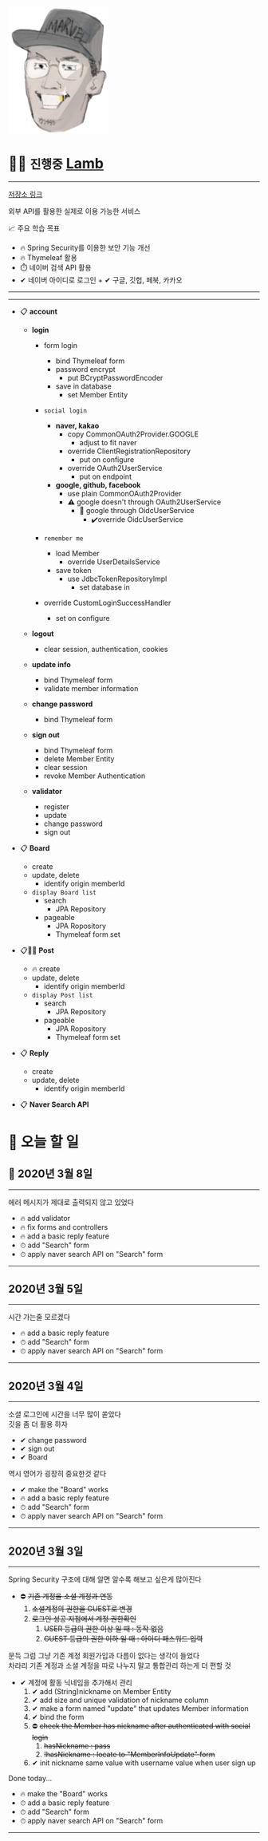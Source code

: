 [<img src="src\main\resources\static\images\draw.png" width=200>](https://baekpt.site)


# ✍🏻 `진행중` [Lamb](https://github.com/weirdbb91/lamb) 

---
[저장소 링크](https://github.com/weirdbb91/lamb)

외부 API를 활용한 실제로 이용 가능한 서비스

📈 주요 학습 목표
- 🔥 Spring Security를 이용한 보안 기능 개선
- 🔥 Thymeleaf 활용
- ⏱️ 네이버 검색 API 활용
- ✔ 네이버 아이디로 로그인 + ✔ 구글, 깃헙, 페북, 카카오

---
---

- 📋 **account**
    - **login**
        - form login
            - bind Thymeleaf form
            - password encrypt
                - put BCryptPasswordEncoder
            - save in database
                - set Member Entity
        - `social login`
            - **naver, kakao**
                - copy CommonOAuth2Provider.GOOGLE
                    - adjust to fit naver
                - override ClientRegistrationRepository
                    - put on configure
                - override OAuth2UserService
                    - put on endpoint
            - **google, github, facebook**
                - use plain CommonOAuth2Provider
                - ⚠️ google doesn't through OAuth2UserService
                    - 🙊 google through OidcUserService
                        - ✔️override OidcUserService
        - `remember me`
            - load Member
                - override UserDetailsService
            - save token
                - use JdbcTokenRepositoryImpl 
                    - set database in

        - override CustomLoginSuccessHandler
            - set on configure
    
    - **logout**
        - clear session, authentication, cookies

    - **update info**
        - bind Thymeleaf form
        - validate member information
  
    - **change password**
        - bind Thymeleaf form
    
    - **sign out**
        - bind Thymeleaf form
        - delete Member Entity
        - clear session
        - revoke Member Authentication

    - **validator**
        - register
        - update
        - change password
        - sign out

- 📋 **Board**
    - create
    - update, delete
        - identify origin memberId
    - `display Board list`
        - search
            - JPA Repository
        - pageable
            - JPA Ropository
            - Thymeleaf form set

- 📋📌🔥 **Post**
    - 🔥 create
    - update, delete
        - identify origin memberId
    - `display Post list`
        - search
            - JPA Repository
        - pageable
            - JPA Ropository
            - Thymeleaf form set

- 📋 **Reply**
    - create
    - update, delete
        - identify origin memberId

- 📋 **Naver Search API**


# 📝 오늘 할 일

## 🚀 2020년 3월 8일

---
에러 메시지가 제대로 출력되지 않고 있었다

- 🔥 add validator
- 🔥 fix forms and controllers 
- 🔥 add a basic reply feature
- ⏱ add "Search" form
- ⏱ apply naver search API on "Search" form

---


## 2020년 3월 5일

---
시간 가는줄 모르겠다

- 🔥 add a basic reply feature
- ⏱ add "Search" form
- ⏱ apply naver search API on "Search" form

---


## 2020년 3월 4일

---
소셜 로그인에 시간을 너무 많이 쏟았다  
깃을 좀 더 활용 하자

- ✔ change password
- ✔ sign out
- ✔ Board

역시 영어가 굉장히 중요한것 같다

- ✔ make the "Board" works
- 🔥 add a basic reply feature
- ⏱ add "Search" form
- ⏱ apply naver search API on "Search" form

---


## 2020년 3월 3일

---
Spring Security 구조에 대해 알면 알수록 해보고 싶은게 많아진다

- ⛔ ~~기존 계정을 소셜 계정과 연동~~
    1. ~~소셜계정의 권한을 GUEST로 변경~~
    2. ~~로그인 성공 지점에서 계정 권한확인~~
        1. ~~USER 등급의 권한 이상 일 때 : 동작 없음~~
        2. ~~GUEST 등급의 권한 이하 일 때 : 아이디 패스워드 입력~~

문득 그럼 그냥 기존 계정 회원가입과 다름이 없다는 생각이 들었다  
차라리 기존 계정과 소셜 계정을 따로 나누지 말고 통합관리 하는게 더 편할 것

- ✔ 계정에 활동 닉네임을 추가해서 관리
    1. ✔ add (String)nickname on Member Entity
    2. ✔ add size and unique validation of nickname column
    3. ✔ make a form named "update" that updates Member information
    4. ✔ bind the form
    5. ⛔ ~~check the Member has nickname after authenticated with social login~~
        1. ~~hasNickname : pass~~
        2. ~~!hasNickname : locate to "MemberInfoUpdate" form~~
    5. ✔ init nickname same value with username value when user sign up

Done today...

- 🔥 make the "Board" works
- ⏱ add a basic reply feature
- ⏱ add "Search" form
- ⏱ apply naver search API on "Search" form

---

